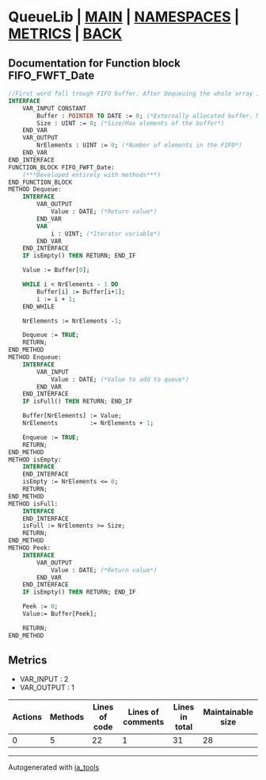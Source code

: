 # QueueLib | [MAIN] | [NAMESPACES] | [METRICS] | [BACK]  

## Documentation for Function block FIFO_FWFT_Date  

```pascal
//First word fall trough FIFO buffer. After Dequeuing the whole array is shifted one space to the left so the next element is always at the beggining  
INTERFACE
    VAR_INPUT CONSTANT
        Buffer : POINTER TO DATE := 0; (*Externally allocated buffer. Must be in format ARRAY[0..N]. ! Block doesn't check for Null pointer*)
        Size : UINT := 0; (*Size/Max elements of the buffer*)
    END_VAR
    VAR_OUTPUT 
        NrElements : UINT := 0; (*Number of elements in the FIFO*)
    END_VAR
END_INTERFACE
FUNCTION_BLOCK FIFO_FWFT_Date:
    (***Developed entirely with methods***)
END_FUNCTION_BLOCK
METHOD Dequeue:
    INTERFACE
        VAR_OUTPUT 
            Value : DATE; (*Return value*)
        END_VAR
        VAR 
            i : UINT; (*Iterator variable*)
        END_VAR
    END_INTERFACE
    IF isEmpty() THEN RETURN; END_IF

    Value := Buffer[0];

    WHILE i < NrElements - 1 DO
        Buffer[i] := Buffer[i+1];
        i := i + 1;
    END_WHILE

    NrElements := NrElements -1;

    Dequeue := TRUE;
    RETURN;
END_METHOD
METHOD Enqueue:
    INTERFACE
        VAR_INPUT 
            Value : DATE; (*Value to add to queue*)
        END_VAR
    END_INTERFACE
    IF isFull() THEN RETURN; END_IF

    Buffer[NrElements] := Value;
    NrElements         := NrElements + 1;

    Enqueue := TRUE;
    RETURN;
END_METHOD
METHOD isEmpty:
    INTERFACE
    END_INTERFACE
    isEmpty := NrElements <= 0;
    RETURN;
END_METHOD
METHOD isFull:
    INTERFACE
    END_INTERFACE
    isFull := NrElements >= Size;
    RETURN;
END_METHOD
METHOD Peek:
    INTERFACE
        VAR_OUTPUT 
            Value : DATE; (*Return value*)
        END_VAR
    END_INTERFACE
    IF isEmpty() THEN RETURN; END_IF

    Peek := 0;
    Value:= Buffer[Peek];

    RETURN;
END_METHOD
```

## Metrics  

- VAR_INPUT : 2
- VAR_OUTPUT : 1

| Actions | Methods | Lines of code | Lines of comments | Lines in total | Maintainable size |
| ------- | ------- | ------------- | ----------------- | -------------- | ----------------- |
| 0 | 5 | 22 |1 |31 | 28 |

---
Autogenerated with [ia_tools](https://github.com/tkucic/ia_tools)  

[MAIN]: ../../../../index_st.md
[NAMESPACES]: ../../nsList_st.md
[METRICS]: ../../../metrics_st.md
[BACK]: ../nsMain_st.md
